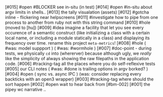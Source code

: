 [#015] #open #BLOCKER see in-situ (in test)
[#014] #open #in-situ about argv limits in shells..
[#013]       the tally visualation (assets)
[#012]     #gotcha inline - flickering near helpscreens
[#011]    #investigate how to pipe from one process to another from ruby
             not with this string command
[#010] #hole (moved to [hu])
[#009] #idea imagine a facility that let you see every occurence of a
             semantic construct (like initializing a class with a certain
             local name, or including a module statically in a class) and
             displaying its frequency over time. rename this project
             `meta-metrics`!
[#008] #hole ( #was: model suppport )
             ( #was: #wormhole )
[#007]       #doc-point - during tests, we physically `cd` into (whererver)
               because although ugly, we *really* like the simplicity of
               always showing the raw filepaths in the application code.
[#006]       #tracking-tag all the places where you do self-reflexive tests
[#005]       our CLI notes
             ( #was: #done is trailing options in argv borked? )
[#004] #open ( sync vs. async IPC )
             (was: consider replacing every backticks with an open3 wrapper)
[#003]       #tracking-tag where should the sort happen
[#002] #open wait to hear back from [#bm-002]
[#001]       the pipey wc narrative ..
